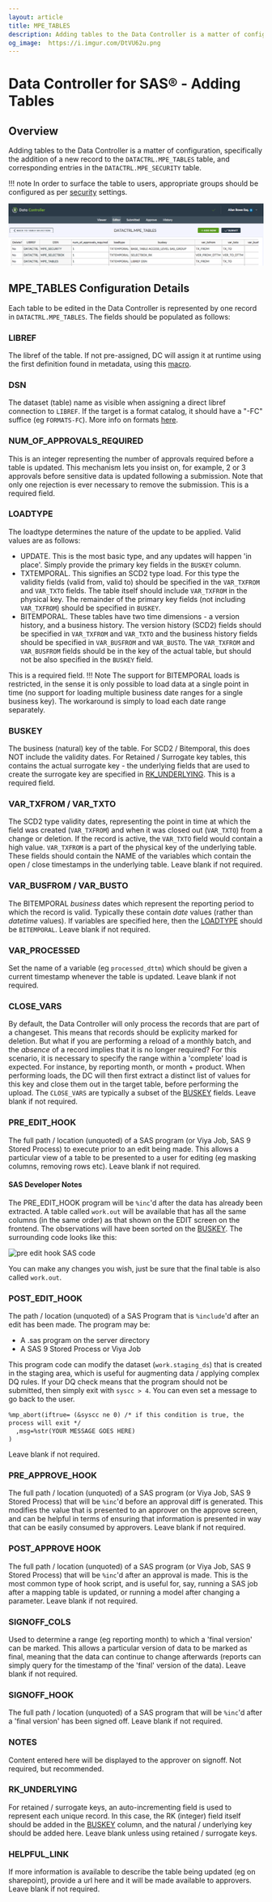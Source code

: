 ```yaml
---
layout: article
title: MPE_TABLES
description: Adding tables to the Data Controller is a matter of configuration, specifically the addition of a new record to `DATACTRL.MPE_TABLES`, and corresponding entries in `DATACTRL.MPE_SECURITY`.
og_image:  https://i.imgur.com/DtVU62u.png
---
```


# Data Controller for SAS® - Adding Tables

## Overview

Adding tables to the Data Controller is a matter of configuration, specifically the addition of a new record to the `DATACTRL.MPE_TABLES` table, and corresponding entries in the `DATACTRL.MPE_SECURITY` table.

!!! note
In order to surface the table to users, appropriate groups should be configured as per [security](dcc-security.md) settings.

![screenshot](img/configtable.png)

## MPE_TABLES Configuration Details

Each table to be edited in the Data Controller is represented by one record in `DATACTRL.MPE_TABLES`. The fields should be populated as follows:

### LIBREF

The libref of the table. If not pre-assigned, DC will assign it at runtime using the first definition found in metadata, using this [macro](https://core.sasjs.io/mm__assigndirectlib_8sas.html).

### DSN

The dataset (table) name as visible when assigning a direct libref connection to `LIBREF`.  If the target is a format catalog, it should have a "-FC" suffice (eg `FORMATS-FC`).  More info on formats [here](/formats.md).

### NUM_OF_APPROVALS_REQUIRED

This is an integer representing the number of approvals required before a table is updated. This mechanism lets you insist on, for example, 2 or 3 approvals before sensitive data is updated following a submission. Note that only one rejection is ever necessary to remove the submission.
This is a required field.

### LOADTYPE

The loadtype determines the nature of the update to be applied. Valid values are as follows:

- UPDATE. This is the most basic type, and any updates will happen 'in place'. Simply provide the primary key fields in the `BUSKEY` column.
- TXTEMPORAL. This signifies an SCD2 type load. For this type the validity fields (valid from, valid to) should be specified in the `VAR_TXFROM` and `VAR_TXTO` fields. The table itself should include `VAR_TXFROM` in the physical key. The remainder of the primary key fields (not including `VAR_TXFROM`) should be specified in `BUSKEY`.
- BITEMPORAL. These tables have two time dimensions - a version history, and a business history. The version history (SCD2) fields should be specified in `VAR_TXFROM` and `VAR_TXTO` and the business history fields should be specified in `VAR_BUSFROM` and `VAR_BUSTO`. The `VAR_TXFROM` and `VAR_BUSFROM` fields should be in the key of the actual table, but should not be also specified in the `BUSKEY` field.

This is a required field.
!!! Note
The support for BITEMPORAL loads is restricted, in the sense it is only possible to load data at a single point in time (no support for loading multiple business date ranges for a single business key). The workaround is simply to load each date range separately.

### BUSKEY

The business (natural) key of the table. For SCD2 / Bitemporal, this does NOT include the validity dates. For Retained / Surrogate key tables, this contains the actual surrogate key - the underlying fields that are used to create the surrogate key are specified in [RK_UNDERLYING](#rk_underlying).
This is a required field.

### VAR_TXFROM / VAR_TXTO

The SCD2 type validity dates, representing the point in time at which the field was created (`VAR_TXFROM`) and when it was closed out (`VAR_TXTO`) from a change or deletion. If the record is active, the `VAR_TXTO` field would contain a high value. `VAR_TXFROM` is a part of the physical key of the underlying table.
These fields should contain the NAME of the variables which contain the open / close timestamps in the underlying table.
Leave blank if not required.

### VAR_BUSFROM / VAR_BUSTO

The BITEMPORAL _business_ dates which represent the reporting period to which the record is valid. Typically these contain _date_ values (rather than _datetime_ values). If variables are specified here, then the [LOADTYPE](#loadtype) should be `BITEMPORAL`.
Leave blank if not required.

### VAR_PROCESSED

Set the name of a variable (eg `processed_dttm`) which should be given a current timestamp whenever the table is updated.
Leave blank if not required.

### CLOSE_VARS

By default, the Data Controller will only process the records that are part of a changeset. This means that records should be explicity marked for deletion. But what if you are performing a reload of a monthly batch, and the _absence_ of a record implies that it is no longer required? For this scenario, it is necessary to specify the range within a 'complete' load is expected. For instance, by reporting month, or month + product. When performing loads, the DC will then first extract a distinct list of values for this key and close them out in the target table, before performing the upload. The `CLOSE_VARS` are typically a subset of the [BUSKEY](#buskey) fields.
Leave blank if not required.

### PRE_EDIT_HOOK

The full path / location (unquoted) of a SAS program (or Viya Job, SAS 9 Stored Process) to execute prior to an edit being made. This allows a particular view of a table to be presented to a user for editing (eg masking columns, removing rows etc). Leave blank if not required.

#### SAS Developer Notes
The PRE_EDIT_HOOK program will be `%inc`'d after the data has already been extracted.  A table called `work.out` will be available that has all the same columns (in the same order) as that shown on the EDIT screen on the frontend.  The observations will have been sorted on the [BUSKEY](#buskey).  The surrounding code looks like this:

![pre edit hook SAS code](https://i.imgur.com/ezQWU4W.png)

You can make any changes you wish, just be sure that the final table is also called `work.out`.


### POST_EDIT_HOOK

The path / location (unquoted) of a SAS Program that is `%include`'d after an edit has been made. The program may be:

* A .sas program on the server directory
* A SAS 9 Stored Process or Viya Job

This program code can modify the dataset (`work.staging_ds`) that is created in the staging area, which is useful for augmenting data / applying complex DQ rules. If your DQ check means that the program should not be submitted, then simply exit with `syscc > 4`. You can even set a message to go back to the user.

```
%mp_abort(iftrue= (&syscc ne 0) /* if this condition is true, the process will exit */
  ,msg=%str(YOUR MESSAGE GOES HERE)
)
```

Leave blank if not required.

### PRE_APPROVE_HOOK

The full path / location (unquoted) of a SAS program (or Viya Job, SAS 9 Stored Process) that will be `%inc`'d before an approval diff is generated. This modifies the value that is presented to an approver on the approve screen, and can be helpful in terms of ensuring that information is presented in way that can be easily consumed by approvers.
Leave blank if not required.

### POST_APPROVE HOOK

The full path / location (unquoted) of a SAS program (or Viya Job, SAS 9 Stored Process) that will be `%inc`'d after an approval is made. This is the most common type of hook script, and is useful for, say, running a SAS job after a mapping table is updated, or running a model after changing a parameter.
Leave blank if not required.

### SIGNOFF_COLS

Used to determine a range (eg reporting month) to which a 'final version' can be marked. This allows a particular version of data to be marked as final, meaning that the data can continue to change afterwards (reports can simply query for the timestamp of the 'final' version of the data).
Leave blank if not required.

### SIGNOFF_HOOK

The full path / location (unquoted) of a SAS program that will be `%inc`'d after a 'final version' has been signed off.
Leave blank if not required.

### NOTES

Content entered here will be displayed to the approver on signoff.
Not required, but recommended.

### RK_UNDERLYING

For retained / surrogate keys, an auto-incrementing field is used to represent each unique record. In this case, the RK (integer) field itself should be added in the [BUSKEY](#buskey) column, and the natural / underlying key should be added here.
Leave blank unless using retained / surrogate keys.

### HELPFUL_LINK

If more information is available to describe the table being updated (eg on sharepoint), provide a url here and it will be made available to approvers.
Leave blank if not required.
